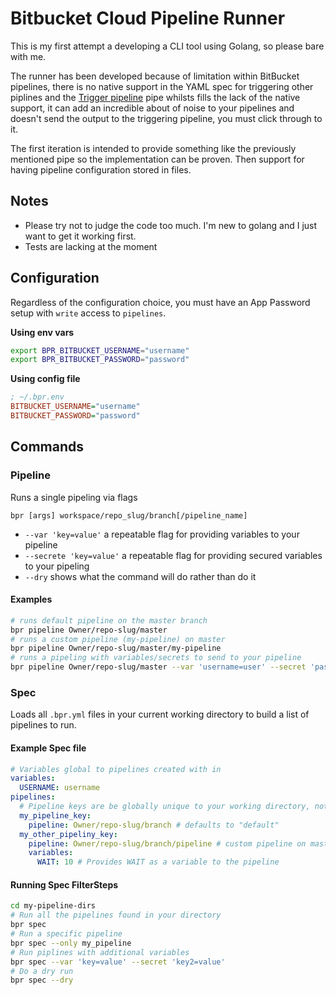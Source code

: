 # Bitbucket Cloud Pipeline Runner

This is my first attempt a developing a CLI tool using Golang, so please bare with me.

The runner has been developed because of limitation within BitBucket pipelines, there is no native support in the YAML
spec for triggering other piplines and the
[Trigger pipeline](https://bitbucket.org/atlassian/trigger-pipeline/src/master/) pipe whilsts fills the lack of the
native support, it can add an incredible about of noise to your pipelines and doesn't send the output to the triggering
pipeline, you must click through to it.

The first iteration is intended to provide something like the previously mentioned pipe so the implementation can be
proven. Then support for having pipeline configuration stored in files.

## Notes

- Please try not to judge the code too much. I'm new to golang and I just want to get it working first.
- Tests are lacking at the moment

## Configuration

Regardless of the configuration choice, you must have an App Password setup with `write` access to
`pipelines`.

**Using env vars**

```bash
export BPR_BITBUCKET_USERNAME="username"
export BPR_BITBUCKET_PASSWORD="password"
```

**Using config file**

```ini
; ~/.bpr.env
BITBUCKET_USERNAME="username"
BITBUCKET_PASSWORD="password"
```

## Commands

### Pipeline

Runs a single pipeling via flags 

`bpr [args] workspace/repo_slug/branch[/pipeline_name]`

- `--var 'key=value'` a repeatable flag for providing variables to your pipeline
- `--secrete 'key=value'` a repeatable flag for providing secured variables to your pipeling
- `--dry` shows what the command will do rather than do it

#### Examples

```bash
# runs default pipeline on the master branch
bpr pipeline Owner/repo-slug/master 
# runs a custom pipeline (my-pipeline) on master
bpr pipeline Owner/repo-slug/master/my-pipeline
# runs a pipeling with variables/secrets to send to your pipeline
bpr pipeline Owner/repo-slug/master --var 'username=user' --secret 'password=password' --var 'timeout=10'
```

### Spec

Loads all `.bpr.yml` files in your current working directory to build a list of pipelines to run.

#### Example Spec file

```yaml
# Variables global to pipelines created with in
variables:
  USERNAME: username
pipelines:
  # Pipeline keys are be globally unique to your working directory, not just the file
  my_pipeline_key:
    pipeline: Owner/repo-slug/branch # defaults to "default" 
  my_other_pipeliny_key:
    pipeline: Owner/repo-slug/branch/pipeline # custom pipeline on master
    variables: 
      WAIT: 10 # Provides WAIT as a variable to the pipeline
```

#### Running Spec FilterSteps

```bash
cd my-pipeline-dirs
# Run all the pipelines found in your directory
bpr spec 
# Run a specific pipeline
bpr spec --only my_pipeline
# Run piplines with additional variables
bpr spec --var 'key=value' --secret 'key2=value'
# Do a dry run
bpr spec --dry
```
